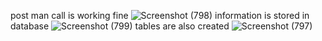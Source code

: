 post man call is working fine ![Screenshot (798)](https://github.com/rajkumariris/openweatherwithdb/assets/162604533/1fd67125-7aad-4df5-a23b-44181d24ed9e)
information is stored in database ![Screenshot (799)](https://github.com/rajkumariris/openweatherwithdb/assets/162604533/3bd1f130-9765-4a07-80e7-fe70e6aa5699)
tables are also created ![Screenshot (797)](https://github.com/rajkumariris/openweatherwithdb/assets/162604533/42ae1aa5-cfa9-4f60-b2ef-c39d13def92c)
